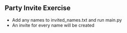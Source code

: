 ## Party Invite Exercise
- Add any names to invited_names.txt and run main.py
- An invite for every name will be created